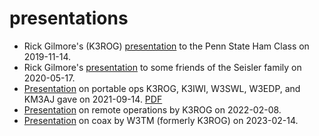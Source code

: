 # presentations

- Rick Gilmore's (K3ROG) [presentation](https://nittany-amateur-radio-club.github.io/presentations/why-ham-radio.html) to the Penn State Ham Class on 2019-11-14.
- Rick Gilmore's [presentation](https://nittany-amateur-radio-club.github.io/presentations/lets-ham-it-up.html) to some friends of the Seisler family on 2020-05-17.
- [Presentation](https://nittany-amateur-radio-club.github.io/presentations/ham-radio-out-there.html) on portable ops K3ROG, K3IWI, W3SWL, W3EDP, and KM3AJ gave on 2021-09-14. [PDF](https://nittany-amateur-radio-club.github.io/presentations/ham-radio-out-there.pdf)
- [Presentation](https://nittany-amateur-radio-club.github.io/presentations/ham-radio-out-there.html) on remote operations by K3ROG on 2022-02-08.
- [Presentation](https://nittany-amateur-radio-club.github.io/presentations/for-the-love-of-coax.html) on coax by W3TM (formerly K3ROG) on 2023-02-14.

